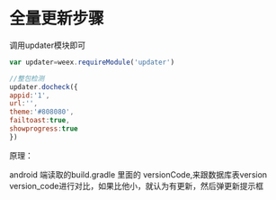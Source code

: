 # 全量更新步骤

调用updater模块即可

```js
var updater=weex.requireModule('updater')

//整包检测
updater.docheck({
appid:'1',
url:'',
theme:'#808080',
failtoast:true,
showprogress:true
})
```

原理：

android 端读取的build.gradle 里面的 versionCode,来跟数据库表version version\_code进行对比，如果比他小，就认为有更新，然后弹更新提示框

